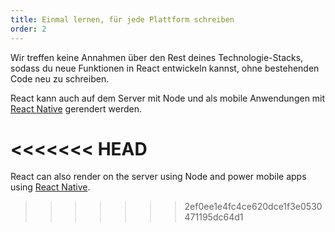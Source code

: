 ```yaml
---
title: Einmal lernen, für jede Plattform schreiben
order: 2
---
```


Wir treffen keine Annahmen über den Rest deines Technologie-Stacks, sodass du neue Funktionen in React entwickeln kannst, ohne bestehenden Code neu zu schreiben.

React kann auch auf dem Server mit Node und als mobile Anwendungen mit [React Native](https://facebook.github.io/react-native/) gerendert werden.


<<<<<<< HEAD
=======
React can also render on the server using Node and power mobile apps using [React Native](https://reactnative.dev/).
>>>>>>> 2ef0ee1e4fc4ce620dce1f3e0530471195dc64d1
